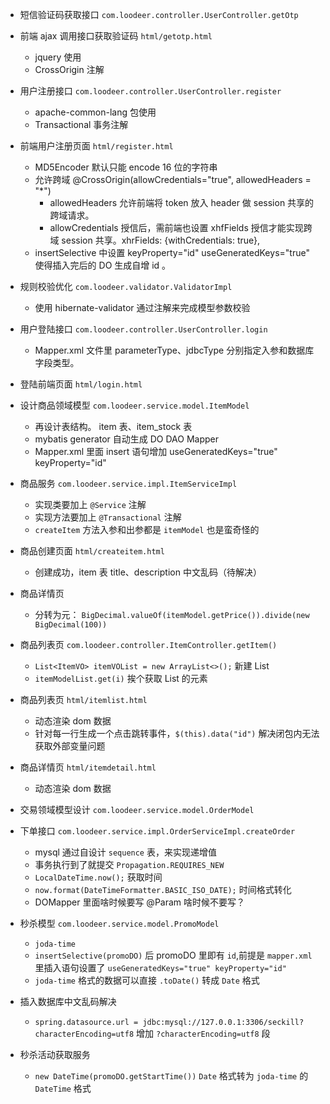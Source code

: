 

- 短信验证码获取接口 `com.loodeer.controller.UserController.getOtp`

- 前端 ajax 调用接口获取验证码 `html/getotp.html`
    - jquery 使用
    - CrossOrigin 注解

- 用户注册接口 `com.loodeer.controller.UserController.register`
    - apache-common-lang 包使用
    - Transactional 事务注解

- 前端用户注册页面 `html/register.html`
    - MD5Encoder 默认只能 encode 16 位的字符串
    - 允许跨域 @CrossOrigin(allowCredentials="true", allowedHeaders = "*")
        - allowedHeaders 允许前端将 token 放入 header 做 session 共享的跨域请求。
        - allowCredentials 授信后，需前端也设置 xhfFields 授信才能实现跨域 session 共享。xhrFields: {withCredentials: true}, 
    - insertSelective 中设置 keyProperty="id" useGeneratedKeys="true" 使得插入完后的 DO 生成自增 id 。
    
- 规则校验优化 `com.loodeer.validator.ValidatorImpl`
    - 使用 hibernate-validator 通过注解来完成模型参数校验
    
- 用户登陆接口 `com.loodeer.controller.UserController.login`
    - Mapper.xml 文件里 parameterType、jdbcType 分别指定入参和数据库字段类型。
    
- 登陆前端页面 `html/login.html`
 
- 设计商品领域模型 `com.loodeer.service.model.ItemModel`
    - 再设计表结构。 item 表、item_stock 表
    - mybatis generator 自动生成 DO DAO Mapper
    - Mapper.xml 里面 insert 语句增加 useGeneratedKeys="true" keyProperty="id"

- 商品服务 `com.loodeer.service.impl.ItemServiceImpl`
    - 实现类要加上 `@Service` 注解
    - 实现方法要加上 `@Transactional` 注解
    - `createItem` 方法入参和出参都是 `itemModel` 也是蛮奇怪的
    
- 商品创建页面 `html/createitem.html`
    - 创建成功，item 表 title、description 中文乱码（待解决）
    
- 商品详情页 
    - 分转为元： `BigDecimal.valueOf(itemModel.getPrice()).divide(new BigDecimal(100))`

- 商品列表页 `com.loodeer.controller.ItemController.getItem()`
    - `List<ItemVO> itemVOList = new ArrayList<>();` 新建 List
    - `itemModelList.get(i)` 挨个获取 List 的元素
    
- 商品列表页 `html/itemlist.html`
    - 动态渲染 dom 数据
    - 针对每一行生成一个点击跳转事件，`$(this).data("id")` 解决闭包内无法获取外部变量问题

- 商品详情页 `html/itemdetail.html`
    - 动态渲染 dom 数据

- 交易领域模型设计 `com.loodeer.service.model.OrderModel`

- 下单接口 `com.loodeer.service.impl.OrderServiceImpl.createOrder`
    - mysql 通过自设计 `sequence` 表，来实现递增值
    - 事务执行到了就提交 `Propagation.REQUIRES_NEW`
    - `LocalDateTime.now();` 获取时间
    - `now.format(DateTimeFormatter.BASIC_ISO_DATE);` 时间格式转化
    - DOMapper 里面啥时候要写 @Param 啥时候不要写？
    
- 秒杀模型 `com.loodeer.service.model.PromoModel`
    - `joda-time` 
    - `insertSelective(promoDO)` 后 promoDO 里即有 `id`,前提是 `mapper.xml` 里插入语句设置了 `useGeneratedKeys="true" keyProperty="id"`
    - `joda-time` 格式的数据可以直接 `.toDate()` 转成 `Date` 格式
   
- 插入数据库中文乱码解决
    - `spring.datasource.url = jdbc:mysql://127.0.0.1:3306/seckill?characterEncoding=utf8` 增加 `?characterEncoding=utf8` 段
    
- 秒杀活动获取服务
    - `new DateTime(promoDO.getStartTime())` `Date` 格式转为 `joda-time` 的 `DateTime` 格式 

